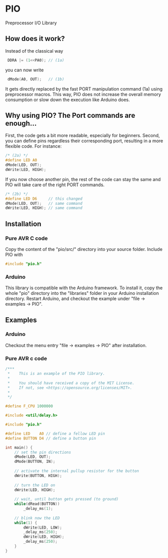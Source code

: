 # PIO
Preprocessor I/O Library

## How does it work?
Instead of the classical way
```C
 DDRA |= (1<<PA0); // (1a)
```
 you can now write
```C
 dMode(A0, OUT);   // (1b)
```
It gets directly replaced by the fast PORT manipulation command (1a) using preprocessor macros. This way, PIO does not increase the overall memory consumption or slow down the execution like Arduino does.

## Why using PIO? The Port commands are enough...
First, the code gets a bit more readable, especially for beginners. Second, you can define pins regardless their corresponding port, resulting in a more flexible code. For instance:
```C
/* (2a) */
#define LED A0
dMode(LED, OUT);
dWrite(LED, HIGH);
```
If you now choose another pin, the rest of the code can stay the same and PIO will take care of the right PORT commands.
```C
/* (2b) */
#define LED D6     // this changed
dMode(LED, OUT);   // same command
dWrite(LED, HIGH); // same command
```
## Installation

### Pure AVR C code
Copy the content of the "pio/src/" directory into your source folder.
Include PIO with
```C
#include "pio.h"
```

### Arduino
This library is compatible with the Arduino framework.
To install it, copy the whole "pio" directory into the "libraries" folder in your Arduino installation directory.
Restart Arduino, and checkout the example under "file -> examples -> PIO".

## Examples

### Arduino
Checkout the menu entry "file -> examples -> PIO" after installation.

### Pure AVR c code

```C
/***
 *    This is an example of the PIO library.
 * 
 *    You should have received a copy of the MIT License.
 *    If not, see <https://opensource.org/licenses/MIT>.
 * 
 */

#define F_CPU 1000000

#include <util/delay.h>

#include "pio.h"

#define LED    A0 // define a fellow LED pin
#define BUTTON D4 // define a button pin

int main() {
    // set the pin directions
    dMode(LED, OUT);
    dMode(BUTTON, IN);
    
    // activate the internal pullup resistor for the button
    dWrite(BUTTON, HIGH);
    
    // turn the LED on
    dWrite(LED, HIGH);
    
    // wait, until button gets pressed (to ground)
    while(dRead(BUTTON))
        _delay_ms(1);
    
    // blink now the LED
    while(1) {
        dWrite(LED, LOW);
        _delay_ms(250);
        dWrite(LED, HIGH);
        _delay_ms(250);
    }
}
```

